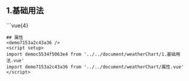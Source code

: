 ## 1.基础用法
<democ5534f5063e4 />
```vue{4}
<template>
    <weather-chart ref="chartRef" v-bind="chartOption"></weather-chart>
</template>
<script setup>
import { ref, onMounted } from 'vue';

const chartRef = ref();

const chartOption = {
    icons: [
        'http://cn.vitejs.dev/logo-with-shadow.png',
        'http://v2.cn.vuejs.org/images/logo.svg',
        'http://sponsors.vuejs.org/images/chrome_frameworks_fund.png'
    ],
    dates: ['今天\n03/25', '明天\n03/26', '周三\n03/27', '周四\n03/28', '周五\n03/29', '周六\n03/30', '周日\n03/31', '周一\n04/01', '周二\n04/02'],
    temperature: [[7, 18], [12, 24], [15, 26], [13, 22], [15, 24], [11, 27], [13, 25], [11, 27], [13, 25]]
};

onMounted(() => {
    chartRef?.value?.renderChart();
});
</script>
<style lang="scss" scoped>
.zrx-chart {
    width: 859px;
    height: 402px;
    background-color: black;
}
</style>

```
## 属性
<demo7153a2c43a36 />
<script setup>
import democ5534f5063e4 from '../../document/weatherChart/1.基础用法.vue'
import demo7153a2c43a36 from '../../document/weatherChart/属性.vue'
</script>